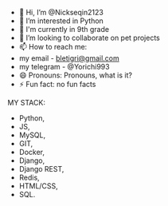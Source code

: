 - 👋 Hi, I’m @Nickseqin2123
- 👀 I’m interested in Python
- 🌱 I'm currently in 9th grade
- 💞️ I’m looking to collaborate on pet projects
- 📫 How to reach me:
-  my email - bletigri@gmail.com
-  my telegram - @Yorichi993
- 😄 Pronouns: Pronouns, what is it?
- ⚡ Fun fact: no fun facts

MY STACK:
- Python,
- JS,
- MySQL,
- GIT,
- Docker,
- Django,
- Django REST,
- Redis,
- HTML/CSS,
- SQL.
